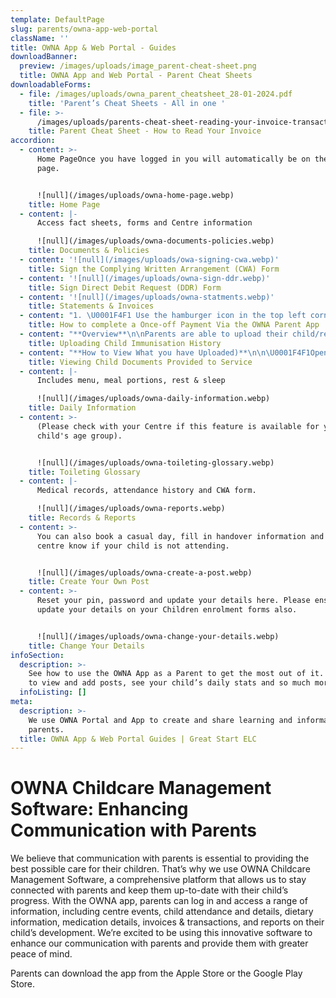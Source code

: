 ```yaml
---
template: DefaultPage
slug: parents/owna-app-web-portal
className: ''
title: OWNA App & Web Portal - Guides
downloadBanner:
  preview: /images/uploads/image_parent-cheat-sheet.png
  title: OWNA App and Web Portal - Parent Cheat Sheets
downloadableForms:
  - file: /images/uploads/owna_parent_cheatsheet_28-01-2024.pdf
    title: 'Parent’s Cheat Sheets - All in one '
  - file: >-
      /images/uploads/parents-cheat-sheet-reading-your-invoice-transactional-1-.pdf
    title: Parent Cheat Sheet - How to Read Your Invoice
accordion:
  - content: >-
      Home PageOnce you have logged in you will automatically be on the home
      page.


      ![null](/images/uploads/owna-home-page.webp)
    title: Home Page
  - content: |-
      Access fact sheets, forms and Centre information

      ![null](/images/uploads/owna-documents-policies.webp)
    title: Documents & Policies
  - content: '![null](/images/uploads/owa-signing-cwa.webp)'
    title: Sign the Complying Written Arrangement (CWA) Form
  - content: '![null](/images/uploads/owna-sign-ddr.webp)'
    title: Sign Direct Debit Request (DDR) Form
  - content: '![null](/images/uploads/owna-statments.webp)'
    title: Statements & Invoices
  - content: "1. \U0001F4F1 Use the hamburger icon in the top left corner (3 horizontal lines) to open the menu\n2. Select Statements/Invoices\n3. Press Make one off Payment\n4. Fill in payment details, amount to pay, and transaction description\n5. Press Make Payment\n\n![null](/images/uploads/owna_-complete-a-once-off-payment-on-app.jpg)"
    title: How to complete a Once-off Payment Via the OWNA Parent App
  - content: "**Overview**\n\nParents are able to upload their child/rens Immunisation History directly on the app when they are completed. We recommend tracking your child immunisation due dates to avoid impacting your Child Care Subsidy entitlement. \n\nOnce uploaded, this will send the Centre an email advising you have updated. The will also automatically update the Immunisation Matrix for the Centre.\n\n**Upload**\n\n\U0001F4F1Open the menu (hamburger icon top left)\n\n1. Select a child\n2. Open the child menu (3 dot ellipsis button in the top right)\n3. Select Upload Immunisation Record\n4. Choose the Vaccination Period (select more than one if needed)\n5. Tap on the Camera Icon to take a photo of the Immunisation Record.\n6. Press the Arrow in the top right corner to upload\n\n![null](/images/uploads/owna-immunisation-upload_02-02-2024.jpg)"
    title: Uploading Child Immunisation History
  - content: "**How to View What you have Uploaded)**\n\n\U0001F4F1Open the menu (hamburger icon top left)\n\n1. Select a child\n2. Open the child menu (3 dot ellipsis button in the top right)\n3. Select View Documents\n4. Select the Vaccination Record to Open and View\n\n![null](/images/uploads/owna-immunisation-view_02-02-2024.jpg)"
    title: Viewing Child Documents Provided to Service
  - content: |-
      Includes menu, meal portions, rest & sleep

      ![null](/images/uploads/owna-daily-information.webp)
    title: Daily Information
  - content: >-
      (Please check with your Centre if this feature is available for your
      child's age group).


      ![null](/images/uploads/owna-toileting-glossary.webp)
    title: Toileting Glossary
  - content: |-
      Medical records, attendance history and CWA form.

      ![null](/images/uploads/owna-reports.webp)
    title: Records & Reports
  - content: >-
      You can also book a casual day, fill in handover information and let your
      centre know if your child is not attending.


      ![null](/images/uploads/owna-create-a-post.webp)
    title: Create Your Own Post
  - content: >-
      Reset your pin, password and update your details here. Please ensure you
      update your details on your Children enrolment forms also.


      ![null](/images/uploads/owna-change-your-details.webp)
    title: Change Your Details
infoSection:
  description: >-
    See how to use the OWNA App as a Parent to get the most out of it. Learn how
    to view and add posts, see your child’s daily stats and so much more.
  infoListing: []
meta:
  description: >-
    We use OWNA Portal and App to create and share learning and information with
    parents.
  title: OWNA App & Web Portal Guides | Great Start ELC
---
```

# OWNA Childcare Management Software: Enhancing Communication with Parents

We believe that communication with parents is essential to providing the best possible care for their children. That’s why we use OWNA Childcare Management Software, a comprehensive platform that allows us to stay connected with parents and keep them up-to-date with their child’s progress. With the OWNA app, parents can log in and access a range of information, including centre events, child attendance and details, dietary information, medication details, invoices & transactions, and reports on their child’s development. We’re excited to be using this innovative software to enhance our communication with parents and provide them with greater peace of mind.

Parents can download the app from the Apple Store or the Google Play Store.
